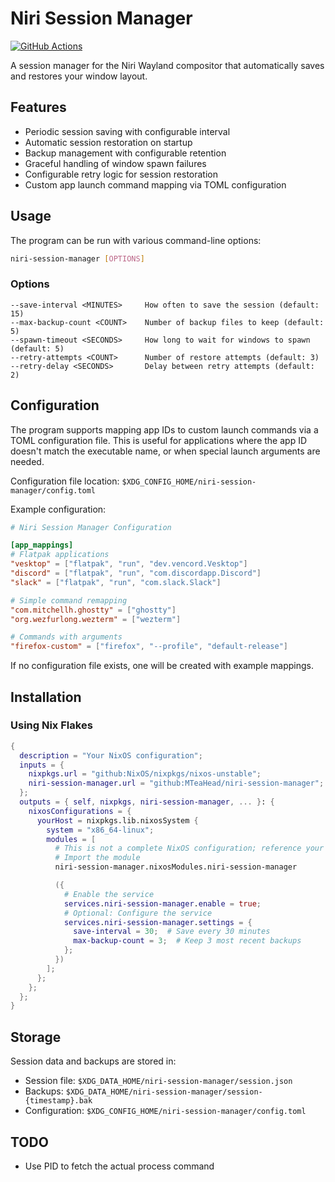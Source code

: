 # Niri Session Manager

[![GitHub Actions](https://img.shields.io/endpoint.svg?url=https%3A%2F%2Factions-badge.atrox.dev%2Fnyawox%2Fniri-session-manager%2Fbadge%3Fref%3Dmain&style=for-the-badge&labelColor=11111b)](https://actions-badge.atrox.dev/nyawox/niri-session-manager/goto?ref=main)

A session manager for the Niri Wayland compositor that automatically saves and restores your window layout.

## Features
- Periodic session saving with configurable interval
- Automatic session restoration on startup
- Backup management with configurable retention
- Graceful handling of window spawn failures
- Configurable retry logic for session restoration
- Custom app launch command mapping via TOML configuration

## Usage

The program can be run with various command-line options:

```bash
niri-session-manager [OPTIONS]
```

### Options
```
--save-interval <MINUTES>     How often to save the session (default: 15)
--max-backup-count <COUNT>    Number of backup files to keep (default: 5)
--spawn-timeout <SECONDS>     How long to wait for windows to spawn (default: 5)
--retry-attempts <COUNT>      Number of restore attempts (default: 3)
--retry-delay <SECONDS>       Delay between retry attempts (default: 2)
```

## Configuration

The program supports mapping app IDs to custom launch commands via a TOML configuration file. This is useful for applications where the app ID doesn't match the executable name, or when special launch arguments are needed.

Configuration file location: `$XDG_CONFIG_HOME/niri-session-manager/config.toml`

Example configuration:
```toml
# Niri Session Manager Configuration

[app_mappings]
# Flatpak applications
"vesktop" = ["flatpak", "run", "dev.vencord.Vesktop"]
"discord" = ["flatpak", "run", "com.discordapp.Discord"]
"slack" = ["flatpak", "run", "com.slack.Slack"]

# Simple command remapping
"com.mitchellh.ghostty" = ["ghostty"]
"org.wezfurlong.wezterm" = ["wezterm"]

# Commands with arguments
"firefox-custom" = ["firefox", "--profile", "default-release"]
```

If no configuration file exists, one will be created with example mappings.

## Installation

### Using Nix Flakes

```nix
{
  description = "Your NixOS configuration";
  inputs = {
    nixpkgs.url = "github:NixOS/nixpkgs/nixos-unstable";
    niri-session-manager.url = "github:MTeaHead/niri-session-manager";
  };
  outputs = { self, nixpkgs, niri-session-manager, ... }: {
    nixosConfigurations = {
      yourHost = nixpkgs.lib.nixosSystem {
        system = "x86_64-linux";
        modules = [
          # This is not a complete NixOS configuration; reference your normal configuration here.
          # Import the module
          niri-session-manager.nixosModules.niri-session-manager

          ({
            # Enable the service
            services.niri-session-manager.enable = true;
            # Optional: Configure the service
            services.niri-session-manager.settings = {
              save-interval = 30;  # Save every 30 minutes
              max-backup-count = 3;  # Keep 3 most recent backups
            };
          })
        ];
      };
    };
  };
}
```

## Storage

Session data and backups are stored in:
- Session file: `$XDG_DATA_HOME/niri-session-manager/session.json`
- Backups: `$XDG_DATA_HOME/niri-session-manager/session-{timestamp}.bak`
- Configuration: `$XDG_CONFIG_HOME/niri-session-manager/config.toml`

## TODO
- Use PID to fetch the actual process command
